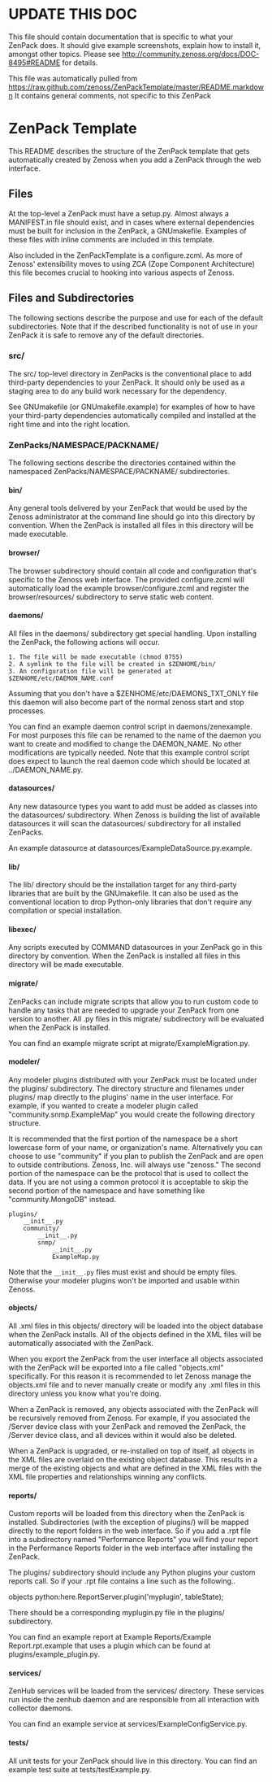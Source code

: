 # UPDATE THIS DOC
This file should contain documentation that is specific to what your ZenPack does. 
It should give example screenshots, explain how to install it, amongst other topics. 
Please see http://community.zenoss.org/docs/DOC-8495#README for details.

This file was automatically pulled from https://raw.github.com/zenoss/ZenPackTemplate/master/README.markdown
It contains general comments, not specific to this ZenPack

# ZenPack Template
This README describes the structure of the ZenPack template that gets
automatically created by Zenoss when you add a ZenPack through the web
interface.

## Files
At the top-level a ZenPack must have a setup.py. Almost always a MANIFEST.in
file should exist, and in cases where external dependencies must be built for
inclusion in the ZenPack, a GNUmakefile. Examples of these files with inline
comments are included in this template.

Also included in the ZenPackTemplate is a configure.zcml. As more of Zenoss'
extensibility moves to using ZCA (Zope Component Architecture) this file
becomes crucial to hooking into various aspects of Zenoss.

## Files and Subdirectories
The following sections describe the purpose and use for each of the default
subdirectories. Note that if the described functionality is not of use in your
ZenPack it is safe to remove any of the default directories.

### src/
The src/ top-level directory in ZenPacks is the conventional place to add
third-party dependencies to your ZenPack. It should only be used as a staging
area to do any build work necessary for the dependency.

See GNUmakefile (or GNUmakefile.example) for examples of how to have
your third-party dependencies automatically compiled and installed at the right
time and into the right location.

### ZenPacks/NAMESPACE/PACKNAME/
The following sections describe the directories contained within the
namespaced ZenPacks/NAMESPACE/PACKNAME/ subdirectories.

#### bin/
Any general tools delivered by your ZenPack that would be used by the Zenoss
administrator at the command line should go into this directory by convention.
When the ZenPack is installed all files in this directory will be made
executable.

#### browser/
The browser subdirectory should contain all code and configuration that's
specific to the Zenoss web interface. The provided configure.zcml will
automatically load the example browser/configure.zcml and register the
browser/resources/ subdirectory to serve static web content.

#### daemons/
All files in the daemons/ subdirectory get special handling. Upon installing
the ZenPack, the following actions will occur.

    1. The file will be made executable (chmod 0755)
    2. A symlink to the file will be created in $ZENHOME/bin/
    3. An configuration file will be generated at $ZENHOME/etc/DAEMON_NAME.conf

Assuming that you don't have a $ZENHOME/etc/DAEMONS_TXT_ONLY file this daemon
will also become part of the normal zenoss start and stop processes.

You can find an example daemon control script in daemons/zenexample. For most
purposes this file can be renamed to the name of the daemon you want to create
and modified to change the DAEMON_NAME. No other modifications are typically
needed. Note that this example control script does expect to launch the real
daemon code which should be located at ../DAEMON_NAME.py.

#### datasources/
Any new datasource types you want to add must be added as classes into the
datasources/ subdirectory. When Zenoss is building the list of available
datasources it will scan the datasources/ subdirectory for all installed
ZenPacks.

An example datasource at datasources/ExampleDataSource.py.example.

#### lib/
The lib/ directory should be the installation target for any third-party
libraries that are built by the GNUmakefile. It can also be used as the
conventional location to drop Python-only libraries that don't require
any compilation or special installation.

#### libexec/
Any scripts executed by COMMAND datasources in your ZenPack go in this
directory by convention. When the ZenPack is installed all files in this
directory will be made executable.

#### migrate/
ZenPacks can include migrate scripts that allow you to run custom code to
handle any tasks that are needed to upgrade your ZenPack from one version to
another. All .py files in this migrate/ subdirectory will be evaluated when the
ZenPack is installed.

You can find an example migrate script at migrate/ExampleMigration.py.

#### modeler/
Any modeler plugins distributed with your ZenPack must be located under the
plugins/ subdirectory. The directory structure and filenames under plugins/
map directly to the plugins' name in the user interface. For example, if you
wanted to create a modeler plugin called "community.snmp.ExampleMap" you would
create the following directory structure.

It is recommended that the first portion of the namespace be a short lowercase
form of your name, or organization's name. Alternatively you can choose to use
"community" if you plan to publish the ZenPack and are open to outside
contributions. Zenoss, Inc. will always use "zenoss." The second portion of the
namespace can be the protocol that is used to collect the data. If you are not
using a common protocol it is acceptable to skip the second portion of the
namespace and have something like "community.MongoDB" instead.

    plugins/
        __init__.py
        community/
            __init__.py
            snmp/
                __init__.py
                ExampleMap.py

Note that the ```__init__.py``` files must exist and should be empty files. Otherwise
your modeler plugins won't be imported and usable within Zenoss.

#### objects/
All .xml files in this objects/ directory will be loaded into the object
database when the ZenPack installs. All of the objects defined in the XML files
will be automatically associated with the ZenPack.

When you export the ZenPack from the user interface all objects associated with
the ZenPack will be exported into a file called "objects.xml" specifically. For
this reason it is recommended to let Zenoss manage the objects.xml file and to
never manually create or modify any .xml files in this directory unless you
know what you're doing.

When a ZenPack is removed, any objects associated with the ZenPack will be
recursively removed from Zenoss. For example, if you associated the /Server
device class with your ZenPack and removed the ZenPack, the /Server device
class, and all devices within it would also be deleted.

When a ZenPack is upgraded, or re-installed on top of itself, all objects in
the XML files are overlaid on the existing object database. This results in a
merge of the existing objects and what are defined in the XML files with the
XML file properties and relationships winning any conflicts.

#### reports/
Custom reports will be loaded from this directory when the ZenPack is
installed. Subdirectories (with the exception of plugins/) will be mapped
directly to the report folders in the web interface. So if you add a .rpt file
into a subdirectory named "Performance Reports" you will find your report in
the Performance Reports folder in the web interface after installing the
ZenPack.

The plugins/ subdirectory should include any Python plugins your custom reports
call. So if your .rpt file contains a line such as the following..

objects python:here.ReportServer.plugin('myplugin', tableState);

There should be a corresponding myplugin.py file in the plugins/ subdirectory.

You can find an example report at Example Reports/Example Report.rpt.example
that uses a plugin which can be found at plugins/example_plugin.py.

#### services/
ZenHub services will be loaded from the services/ directory. These services
run inside the zenhub daemon and are responsible from all interaction with
collector daemons.

You can find an example service at services/ExampleConfigService.py.

#### tests/
All unit tests for your ZenPack should live in this directory. You can find an
example test suite at tests/testExample.py.
